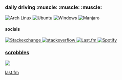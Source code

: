 
<div align="left">

<h3> daily driving :muscle: :muscle: :muscle:</h3>
<p>
    <img src="https://img.shields.io/badge/Arch%20Linux-1793D1?logo=arch-linux&logoColor=fff&style=flat"
    alt="Arch Linux">
    <img src="https://img.shields.io/badge/Ubuntu-E95420?style=flat&logo=ubuntu&logoColor=white"
    alt="Ubuntu">
    <img src="https://img.shields.io/badge/Windows-0078D6?style=flat&logo=windows&logoColor=white"
    alt="Windows">
    <img src="https://img.shields.io/badge/Manjaro-3DDC84?style=flat&logo=Manjaro&logoColor=white"
    alt="Manjaro">

</p>
<h4> socials </h4>
<p>
    <a href="https://meta.stackexchange.com/users/1235930/humanconly">
    <img src="https://img.shields.io/badge/StackExchange-%23ffffff.svg?style=flat&logo=StackExchange&logoColor=white"
         alt="Stackexchange">

<a href="https://stackoverflow.com/users/19682390/humanconly">
  <img src="https://img.shields.io/badge/Stack_Overflow-FE7A16?style=flat&logo=stack-overflow&logoColor=white"
        alt="stackoverflow">

<a href="https://www.last.fm/">
    <img src="https://img.shields.io/badge/last.fm-D51007?style=flat&logo=last.fm&logoColor=white"
         alt="Last.fm">
         
<a href="https://open.spotify.com/user/deadtrees%3F?si=2b0422320f56499d">
    <img src="https://img.shields.io/badge/Spotify-1ED760?&style=flat&logo=spotify&logoColor=white"
         alt="Spotify">

</p>

</div>

<h3 align=left> scrobbles </h3>
<div>
<p align="left">
  <a href="https://last.fm/user/xkiv">
    <img src="https://lastfm-recently-played.vercel.app/api?user=xkiv" />
  </a>
</p>
</div>
    
[last.fm](https://lastfm-recently-played.vercel.app/api?user=xkiv)
